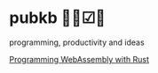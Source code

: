 # pubkb 👨‍💻☑🧠
programming, productivity and ideas

[Programming WebAssembly with Rust](https://github.com/kosengan/cskb/blob/main/pages/Programming%20WebAssembly%20with%20Rust.org)
